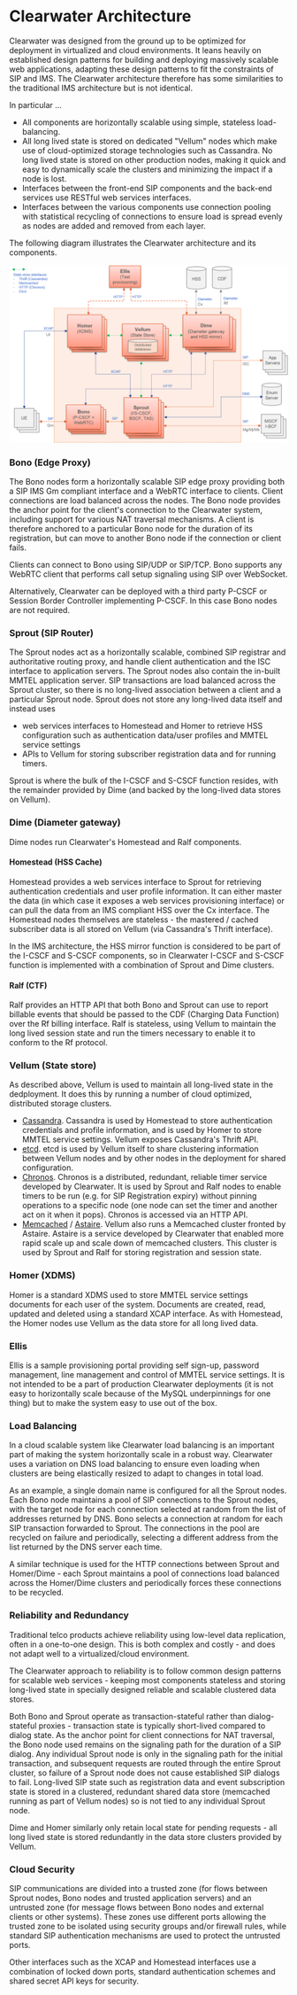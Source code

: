 # Clearwater Architecture

Clearwater was designed from the ground up to be optimized for deployment in virtualized and cloud environments.  It leans heavily on established design patterns for building and deploying massively scalable web applications, adapting these design patterns to fit the constraints of SIP and IMS.  The Clearwater architecture therefore has some similarities to the traditional IMS architecture but is not identical.

In particular ...

- All components are horizontally scalable using simple, stateless load-balancing.
- All long lived state is stored on dedicated "Vellum" nodes which make use of cloud-optimized storage technologies such as Cassandra.  No long lived state is stored on other production nodes, making it quick and easy to dynamically scale the clusters and minimizing the impact if a node is lost.
- Interfaces between the front-end SIP components and the back-end services use RESTful web services interfaces.
- Interfaces between the various components use connection pooling with statistical recycling of connections to ensure load is spread evenly as nodes are added and removed from each layer.

The following diagram illustrates the Clearwater architecture and its components.

![Architecture](img/Clearwater_Architecture.png)

### Bono (Edge Proxy)

The Bono nodes form a horizontally scalable SIP edge proxy providing both a SIP IMS Gm compliant interface and a WebRTC interface to clients.  Client connections are load balanced across the nodes.  The Bono node provides the anchor point for the client's connection to the Clearwater system, including support for various NAT traversal mechanisms.  A client is therefore anchored to a particular Bono node for the duration of its registration, but can move to another Bono node if the connection or client fails.

Clients can connect to Bono using SIP/UDP or SIP/TCP.  Bono supports any WebRTC client that performs call setup signaling using SIP over WebSocket.

Alternatively, Clearwater can be deployed with a third party P-CSCF or Session Border Controller implementing P-CSCF. In this case Bono nodes are not required.

### Sprout (SIP Router)

The Sprout nodes act as a horizontally scalable, combined SIP registrar and authoritative routing proxy, and handle client authentication and the ISC interface to application servers.  The Sprout nodes also contain the in-built MMTEL application server.  SIP transactions are load balanced across the Sprout cluster, so there is no long-lived association between a client and a particular Sprout node.  Sprout does not store any long-lived data itself and instead uses
- web services interfaces to Homestead and Homer to retrieve HSS configuration such as authentication data/user profiles and MMTEL service settings
- APIs to Vellum for storing subscriber registration data and for running timers.

Sprout is where the bulk of the I-CSCF and S-CSCF function resides, with the remainder provided by Dime (and backed by the long-lived data stores on Vellum).

### Dime (Diameter gateway)

Dime nodes run Clearwater's Homestead and Ralf components.

#### Homestead (HSS Cache)

Homestead provides a web services interface to Sprout for retrieving authentication credentials and user profile information.  It can either master the data (in which case it exposes a web services provisioning interface) or can pull the data from an IMS compliant HSS over the Cx interface.  The Homestead nodes themselves are stateless - the mastered / cached subscriber data is all stored on Vellum (via Cassandra's Thrift interface).

In the IMS architecture, the HSS mirror function is considered to be part of the I-CSCF and S-CSCF components, so in Clearwater I-CSCF and S-CSCF function is implemented with a combination of Sprout and Dime clusters.

#### Ralf (CTF)

Ralf provides an HTTP API that both Bono and Sprout can use to report billable events that should be passed to the CDF (Charging Data Function) over the Rf billing interface.  Ralf is stateless, using Vellum to maintain the long lived session state and run the timers necessary to enable it to conform to the Rf protocol.

### Vellum (State store)

As described above, Vellum is used to maintain all long-lived state in the dedployment.  It does this by running a number of cloud optimized, distributed storage clusters.
- [Cassandra](http://cassandra.apache.org/).  Cassandra is used by Homestead to store authentication credentials and profile information, and is used by Homer to store MMTEL service settings.  Vellum exposes Cassandra's Thrift API.
- [etcd](https://github.com/coreos/etcd).  etcd is used by Vellum itself to share clustering information between Vellum nodes and by other nodes in the deployment for shared configuration.
- [Chronos](https://github.com/Metaswitch/chronos).  Chronos is a distributed, redundant, reliable timer service developed by Clearwater.  It is used by Sprout and Ralf nodes to enable timers to be run (e.g. for SIP Registration expiry)  without pinning operations to a specific node (one node can set the timer and another act on it when it pops).  Chronos is accessed via an HTTP API.
- [Memcached](https://memcached.org/) / [Astaire](https://github.com/Metaswitch/astaire).  Vellum also runs a Memcached cluster fronted by Astaire.  Astaire is a service developed by Clearwater that enabled more rapid scale up and scale down of memcached clusters.  This cluster is used by Sprout and Ralf for storing registration and session state.

### Homer (XDMS)

Homer is a standard XDMS used to store MMTEL service settings documents for each user of the system.  Documents are created, read, updated and deleted using a standard XCAP interface.  As with Homestead, the Homer nodes use Vellum as the data store for all long lived data.

### Ellis

Ellis is a sample provisioning portal providing self sign-up, password management, line management and control of MMTEL service settings.  It is not intended to be a part of production Clearwater deployments (it is not easy to horizontally scale because of the MySQL underpinnings for one thing) but to make the system easy to use out of the box.

### Load Balancing

In a cloud scalable system like Clearwater load balancing is an important part of making the system horizontally scale in a robust way.  Clearwater uses a variation on DNS load balancing to ensure even loading when clusters are being elastically resized to adapt to changes in total load.

As an example, a single domain name is configured for all the Sprout nodes.  Each Bono node maintains a pool of SIP connections to the Sprout nodes, with the target node for each connection selected at random from the list of addresses returned by DNS.  Bono selects a connection at random for each SIP transaction forwarded to Sprout.  The connections in the pool are recycled on failure and periodically, selecting a different address from the list returned by the DNS server each time.

A similar technique is used for the HTTP connections between Sprout and Homer/Dime - each Sprout maintains a pool of connections load balanced across the Homer/Dime clusters and periodically forces these connections to be recycled.

### Reliability and Redundancy

Traditional telco products achieve reliability using low-level data replication, often in a one-to-one design.  This is both complex and costly - and does not adapt well to a virtualized/cloud environment.

The Clearwater approach to reliability is to follow common design patterns for scalable web services - keeping most components stateless and storing long-lived state in specially designed reliable and scalable clustered data stores.

Both Bono and Sprout operate as transaction-stateful rather than dialog-stateful proxies - transaction state is typically short-lived compared to dialog state. As the anchor point for client connections for NAT traversal, the Bono node used remains on the signaling path for the duration of a SIP dialog. Any individual Sprout node is only in the signaling path for the initial transaction, and subsequent requests are routed through the entire Sprout cluster, so failure of a Sprout node does not cause established SIP dialogs to fail. Long-lived SIP state such as registration data and event subscription state is stored in a clustered, redundant shared data store (memcached running as part of Vellum nodes) so is not tied to any individual Sprout node.

Dime and Homer similarly only retain local state for pending requests - all long lived state is stored redundantly in the data store clusters provided by Vellum.

### Cloud Security

SIP communications are divided into a trusted zone (for flows between Sprout nodes, Bono nodes and trusted application servers) and an untrusted zone (for message flows between Bono nodes and external clients or other systems).  These zones use different ports allowing the trusted zone to be isolated using security groups and/or firewall rules, while standard SIP authentication mechanisms are used to protect the untrusted ports.

Other interfaces such as the XCAP and Homestead interfaces use a combination of locked down ports, standard authentication schemes and shared secret API keys for security.
